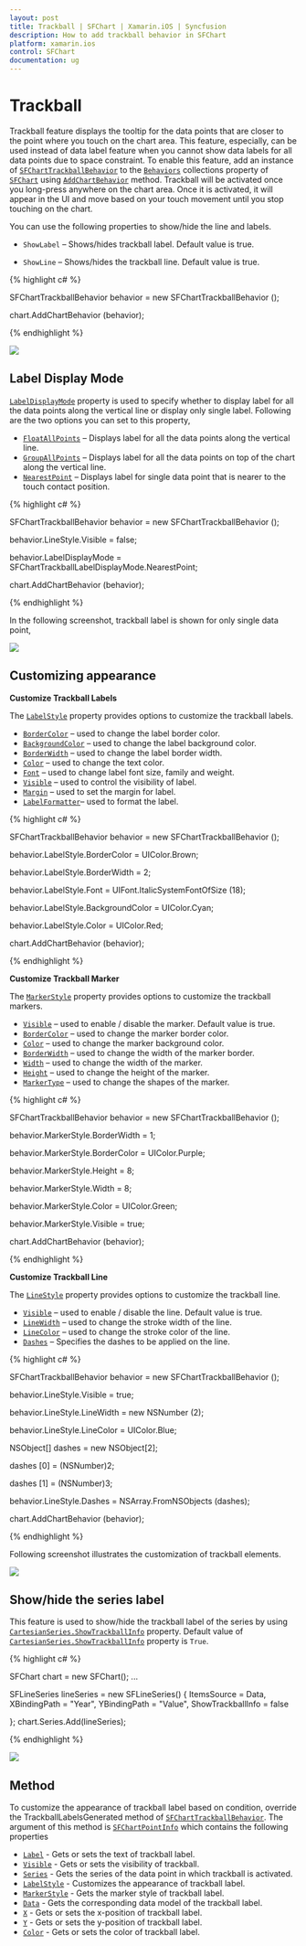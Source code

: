 ```yaml
---
layout: post
title: Trackball | SFChart | Xamarin.iOS | Syncfusion
description: How to add trackball behavior in SFChart
platform: xamarin.ios
control: SFChart
documentation: ug
---
```


# Trackball

Trackball feature displays the tooltip for the data points that are closer to the point where you touch on the chart area. This feature, especially, can be used instead of data label feature when you cannot show data labels for all data points due to space constraint. To enable this feature, add an instance of [`SFChartTrackballBehavior`](https://help.syncfusion.com/cr/cref_files/xamarin-ios/Syncfusion.SFChart.iOS~Syncfusion.SfChart.iOS.SFChartTrackballBehavior.html) to the [`Behaviors`](https://help.syncfusion.com/cr/cref_files/xamarin-ios/Syncfusion.SFChart.iOS~Syncfusion.SfChart.iOS.ChartBase~Behaviors.html) collections property of [`SFChart`](https://help.syncfusion.com/cr/cref_files/xamarin-ios/Syncfusion.SFChart.iOS~Syncfusion.SfChart.iOS.SFChart.html) using [`AddChartBehavior`](https://help.syncfusion.com/cr/cref_files/xamarin-ios/Syncfusion.SFChart.iOS~Syncfusion.SfChart.iOS.SFChart~AddChartBehavior.html) method. Trackball will be activated once you long-press anywhere on the chart area. Once it is activated, it will appear in the UI and move based on your touch movement until you stop touching on the chart.

You can use the following properties to show/hide the line and labels.

* `ShowLabel` – Shows/hides trackball label. Default value is true.

* `ShowLine` – Shows/hides the trackball line. Default value is true.


{% highlight c# %}

SFChartTrackballBehavior behavior = new SFChartTrackballBehavior ();

chart.AddChartBehavior (behavior); 

{% endhighlight %}


![](trackball_images/trackball_img1.png)

## Label Display Mode

[`LabelDisplayMode`](https://help.syncfusion.com/cr/cref_files/xamarin-ios/Syncfusion.SFChart.iOS~Syncfusion.SfChart.iOS.SFChartTrackballBehavior~LabelDisplayMode.html) property is used to specify whether to display label for all the data points along the vertical line or display only single label. Following are the two options you can set to this property,

* [`FloatAllPoints`](https://help.syncfusion.com/cr/cref_files/xamarin-ios/Syncfusion.SFChart.iOS~Syncfusion.SfChart.iOS.SFChartTrackballLabelDisplayMode.html) – Displays label for all the data points along the vertical line.
* [`GroupAllPoints`](https://help.syncfusion.com/cr/cref_files/xamarin-ios/Syncfusion.SFChart.iOS~Syncfusion.SfChart.iOS.SFChartTrackballLabelDisplayMode.html) – Displays label for all the data points on top of the chart along the vertical line.
* [`NearestPoint`](https://help.syncfusion.com/cr/cref_files/xamarin-ios/Syncfusion.SFChart.iOS~Syncfusion.SfChart.iOS.SFChartTrackballLabelDisplayMode.html) – Displays label for single data point that is nearer to the touch contact position.

{% highlight c# %}

SFChartTrackballBehavior behavior   = new SFChartTrackballBehavior ();

behavior.LineStyle.Visible          = false;

behavior.LabelDisplayMode           = SFChartTrackballLabelDisplayMode.NearestPoint;

chart.AddChartBehavior (behavior);


{% endhighlight %}


In the following screenshot, trackball label is shown for only single data point,

![](trackball_images/trackball_img2.png)

## Customizing appearance

**Customize Trackball Labels**

The [`LabelStyle`](https://help.syncfusion.com/cr/cref_files/xamarin-ios/Syncfusion.SFChart.iOS~Syncfusion.SfChart.iOS.SFChartTrackballBehavior~LabelStyle.html) property provides options to customize the trackball labels.

* [`BorderColor`](https://help.syncfusion.com/cr/cref_files/xamarin-ios/Syncfusion.SFChart.iOS~Syncfusion.SfChart.iOS.SFLabelStyle~BorderColor.html) – used to change the label border color.
* [`BackgroundColor`](https://help.syncfusion.com/cr/cref_files/xamarin-ios/Syncfusion.SFChart.iOS~Syncfusion.SfChart.iOS.SFLabelStyle~BackgroundColor.html) – used to change the label background color.
* [`BorderWidth`](https://help.syncfusion.com/cr/cref_files/xamarin-ios/Syncfusion.SFChart.iOS~Syncfusion.SfChart.iOS.SFLabelStyle~BorderWidth.html) – used to change the label border width.
* [`Color`](https://help.syncfusion.com/cr/cref_files/xamarin-ios/Syncfusion.SFChart.iOS~Syncfusion.SfChart.iOS.SFLabelStyle~Color.html) – used to change the text color.
* [`Font`](https://help.syncfusion.com/cr/cref_files/xamarin-ios/Syncfusion.SFChart.iOS~Syncfusion.SfChart.iOS.SFLabelStyle~Font.html) – used to change label font size, family and weight.
* [`Visible`](https://help.syncfusion.com/cr/cref_files/xamarin-ios/Syncfusion.SFChart.iOS~Syncfusion.SfChart.iOS.SFChartTrackballLabelStyle~Visible.html) – used to control the visibility of label.
* [`Margin`](https://help.syncfusion.com/cr/cref_files/xamarin-ios/Syncfusion.SFChart.iOS~Syncfusion.SfChart.iOS.SFLabelStyle~Margin.html) – used to set the margin for label.
* [`LabelFormatter`](https://help.syncfusion.com/cr/cref_files/xamarin-ios/Syncfusion.SFChart.iOS~Syncfusion.SfChart.iOS.SFLabelStyle~LabelFormatter.html)– used to format the label.

{% highlight c# %}

SFChartTrackballBehavior behavior   = new SFChartTrackballBehavior ();

behavior.LabelStyle.BorderColor     = UIColor.Brown;

behavior.LabelStyle.BorderWidth     = 2;

behavior.LabelStyle.Font            = UIFont.ItalicSystemFontOfSize (18);

behavior.LabelStyle.BackgroundColor = UIColor.Cyan;

behavior.LabelStyle.Color           = UIColor.Red;

chart.AddChartBehavior (behavior); 


{% endhighlight %}



**Customize Trackball Marker**

The [`MarkerStyle`](https://help.syncfusion.com/cr/cref_files/xamarin-ios/Syncfusion.SFChart.iOS~Syncfusion.SfChart.iOS.SFChartTrackballBehavior~MarkerStyle.html) property provides options to customize the trackball markers.

* [`Visible`](https://help.syncfusion.com/cr/cref_files/xamarin-ios/Syncfusion.SFChart.iOS~Syncfusion.SfChart.iOS.SFChartTrackballMarkerStyle~Visible.html) – used to enable / disable the marker. Default value is true.
* [`BorderColor`](https://help.syncfusion.com/cr/cref_files/xamarin-ios/Syncfusion.SFChart.iOS~Syncfusion.SfChart.iOS.SFChartTrackballMarkerStyle~BorderColor.html) – used to change the marker border color.
* [`Color`](https://help.syncfusion.com/cr/cref_files/xamarin-ios/Syncfusion.SFChart.iOS~Syncfusion.SfChart.iOS.SFChartTrackballMarkerStyle~Color.html) – used to change the marker background color.
* [`BorderWidth`](https://help.syncfusion.com/cr/cref_files/xamarin-ios/Syncfusion.SFChart.iOS~Syncfusion.SfChart.iOS.SFChartTrackballMarkerStyle~BorderWidth.html) – used to change the width of the marker border.
* [`Width`](https://help.syncfusion.com/cr/cref_files/xamarin-ios/Syncfusion.SFChart.iOS~Syncfusion.SfChart.iOS.SFChartTrackballMarkerStyle~Width.html) – used to change the width of the marker.
* [`Height`](https://help.syncfusion.com/cr/cref_files/xamarin-ios/Syncfusion.SFChart.iOS~Syncfusion.SfChart.iOS.SFChartTrackballMarkerStyle~Height.html) – used to change the height of the marker.
* [`MarkerType`](https://help.syncfusion.com/cr/cref_files/xamarin-ios/Syncfusion.SFChart.iOS~Syncfusion.SfChart.iOS.SFChartTrackballMarkerStyle~MarkerType.html) – used to change the shapes of the marker.


{% highlight c# %}

SFChartTrackballBehavior behavior   = new SFChartTrackballBehavior ();

behavior.MarkerStyle.BorderWidth    = 1;

behavior.MarkerStyle.BorderColor    = UIColor.Purple;

behavior.MarkerStyle.Height         = 8;

behavior.MarkerStyle.Width          = 8;

behavior.MarkerStyle.Color          = UIColor.Green;

behavior.MarkerStyle.Visible        = true;

chart.AddChartBehavior (behavior); 


{% endhighlight %}



**Customize Trackball Line**

The [`LineStyle`](https://help.syncfusion.com/cr/cref_files/xamarin-ios/Syncfusion.SFChart.iOS~Syncfusion.SfChart.iOS.SFChartTrackballBehavior~LineStyle.html) property provides options to customize the trackball line.

* [`Visible`](https://help.syncfusion.com/cr/cref_files/xamarin-ios/Syncfusion.SFChart.iOS~Syncfusion.SfChart.iOS.SFChartTrackballLineStyle~Visible.html) – used to enable / disable the line. Default value is true.
* [`LineWidth`](https://help.syncfusion.com/cr/cref_files/xamarin-ios/Syncfusion.SFChart.iOS~Syncfusion.SfChart.iOS.SFLineStyle~LineWidth.html) – used to change the stroke width of the line.
* [`LineColor`](https://help.syncfusion.com/cr/cref_files/xamarin-ios/Syncfusion.SFChart.iOS~Syncfusion.SfChart.iOS.SFLineStyle~LineColor.html) – used to change the stroke color of the line.
* [`Dashes`](https://help.syncfusion.com/cr/cref_files/xamarin-ios/Syncfusion.SFChart.iOS~Syncfusion.SfChart.iOS.SFChartTrackballLineStyle~Dashes.html) – Specifies the dashes to be applied on the line.

{% highlight c# %}

SFChartTrackballBehavior behavior = new SFChartTrackballBehavior ();

behavior.LineStyle.Visible        = true;

behavior.LineStyle.LineWidth      = new NSNumber (2);

behavior.LineStyle.LineColor      = UIColor.Blue;

NSObject[] dashes                 = new NSObject[2];

dashes [0]                        = (NSNumber)2;

dashes [1]                        = (NSNumber)3;

behavior.LineStyle.Dashes         = NSArray.FromNSObjects (dashes);

chart.AddChartBehavior (behavior); 


{% endhighlight %}



Following screenshot illustrates the customization of trackball elements.

![](trackball_images/trackball_img3.png)

## Show/hide the series label

This feature is used to show/hide the trackball label of the series by using [`CartesianSeries.ShowTrackballInfo`](https://help.syncfusion.com/cr/cref_files/xamarin-ios/Syncfusion.SFChart.iOS~Syncfusion.SfChart.iOS.SFCartesianSeries~ShowTrackballInfo.html) property. Default value of [`CartesianSeries.ShowTrackballInfo`](https://help.syncfusion.com/cr/cref_files/xamarin-ios/Syncfusion.SFChart.iOS~Syncfusion.SfChart.iOS.SFCartesianSeries~ShowTrackballInfo.html) property is `True`.

{% highlight c# %}

SFChart chart = new SFChart();
...

SFLineSeries lineSeries = new SFLineSeries()
{
    ItemsSource = Data,
    XBindingPath = "Year",
    YBindingPath = "Value",
    ShowTrackballInfo = false

};
chart.Series.Add(lineSeries);

{% endhighlight %}

![](trackball_images/series_trackball.png)
## Method

To customize the appearance of trackball label based on condition, override the TrackballLabelsGenerated method of [`SFChartTrackballBehavior`](https://help.syncfusion.com/cr/cref_files/xamarin-ios/Syncfusion.SFChart.iOS~Syncfusion.SfChart.iOS.SFChartTrackballBehavior.html). The argument of this method is [`SFChartPointInfo`](https://help.syncfusion.com/cr/cref_files/xamarin-ios/Syncfusion.SFChart.iOS~Syncfusion.SfChart.iOS.SFChartPointInfo.html) which contains the following properties 

* [`Label`](https://help.syncfusion.com/cr/cref_files/xamarin-ios/Syncfusion.SFChart.iOS~Syncfusion.SfChart.iOS.SFChartPointInfo~Label.html) - Gets or sets the text of trackball label.
* [`Visible`](https://help.syncfusion.com/cr/cref_files/xamarin-ios/Syncfusion.SFChart.iOS~Syncfusion.SfChart.iOS.SFChartPointInfo~Visible.html) - Gets or sets the visibility of trackball.
* [`Series`](https://help.syncfusion.com/cr/cref_files/xamarin-ios/Syncfusion.SFChart.iOS~Syncfusion.SfChart.iOS.SFChartPointInfo~Series.html) - Gets the series of the data point in which trackball is activated.
* [`LabelStyle`](https://help.syncfusion.com/cr/cref_files/xamarin-ios/Syncfusion.SFChart.iOS~Syncfusion.SfChart.iOS.SFChartPointInfo~LabelStyle.html) - Customizes the appearance of trackball label.
* [`MarkerStyle`](https://help.syncfusion.com/cr/cref_files/xamarin-ios/Syncfusion.SFChart.iOS~Syncfusion.SfChart.iOS.SFChartPointInfo~MarkerStyle.html) - Gets the marker style of trackball label.
* [`Data`](https://help.syncfusion.com/cr/cref_files/xamarin-ios/Syncfusion.SFChart.iOS~Syncfusion.SfChart.iOS.SFChartPointInfo~Data.html) - Gets the corresponding data model of the trackball label.
* [`X`](https://help.syncfusion.com/cr/cref_files/xamarin-ios/Syncfusion.SFChart.iOS~Syncfusion.SfChart.iOS.SFChartPointInfo~X.html) - Gets or sets the x-position of trackball label.
* [`Y`](https://help.syncfusion.com/cr/cref_files/xamarin-ios/Syncfusion.SFChart.iOS~Syncfusion.SfChart.iOS.SFChartPointInfo~Y.html) - Gets or sets the y-position of trackball label.
* [`Color`](https://help.syncfusion.com/cr/cref_files/xamarin-ios/Syncfusion.SFChart.iOS~Syncfusion.SfChart.iOS.SFChartPointInfo~Color.html) - Gets or sets the color of trackball label. 
